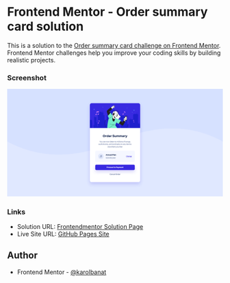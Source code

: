 # Frontend Mentor - Order summary card solution

This is a solution to the [Order summary card challenge on Frontend Mentor](https://www.frontendmentor.io/challenges/order-summary-component-QlPmajDUj). Frontend Mentor challenges help you improve your coding skills by building realistic projects.

### Screenshot

![](./screenshot.png)

### Links

- Solution URL: [Frontendmentor Solution Page](https://www.frontendmentor.io/solutions/order-summary-component-3gSlN5bUwE)
- Live Site URL: [GitHub Pages Site](https://karolbanat.github.io/order-summary-component/)

## Author

- Frontend Mentor - [@karolbanat](https://www.frontendmentor.io/profile/karolbanat)
